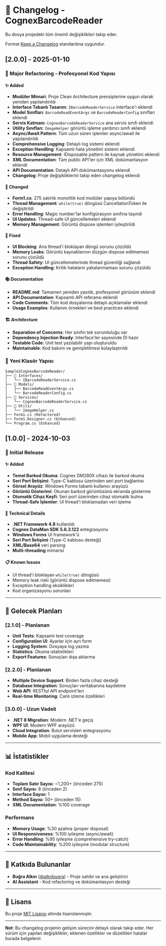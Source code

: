 # 📝 Changelog - CognexBarcodeReader

Bu dosya projedeki tüm önemli değişiklikleri takip eder.

Format [Keep a Changelog](https://keepachangelog.com/en/1.0.0/) standardına uygundur.

## [2.0.0] - 2025-01-10

### 🎉 Major Refactoring - Profesyonel Kod Yapısı

#### ✨ Added
- **Modüler Mimari**: Proje Clean Architecture prensiplerine uygun olarak yeniden yapılandırıldı
- **Interface Tabanlı Tasarım**: `IBarcodeReaderService` interface'i eklendi
- **Model Sınıfları**: `BarcodeReadEventArgs` ve `BarcodeReaderConfig` sınıfları eklendi
- **Servis Katmanı**: `CognexBarcodeReaderService` ana servis sınıfı eklendi
- **Utility Sınıfları**: `ImageHelper` görüntü işleme yardımcı sınıfı eklendi
- **Async/Await Pattern**: Tüm uzun süren işlemler async/await ile yapılandırıldı
- **Comprehensive Logging**: Detaylı log sistemi eklendi
- **Exception Handling**: Kapsamlı hata yönetimi sistemi eklendi
- **Resource Management**: IDisposable pattern ile kaynak yönetimi eklendi
- **XML Documentation**: Tüm public API'ler için XML dokümantasyon eklendi
- **API Documentation**: Detaylı API dokümantasyonu eklendi
- **Changelog**: Proje değişikliklerini takip eden changelog eklendi

#### 🔧 Changed
- **Form1.cs**: 275 satırlık monolitik kod modüler yapıya bölündü
- **Thread Management**: `while(true)` döngüsü CancellationToken ile değiştirildi
- **Error Handling**: Magic number'lar konfigürasyon sınıfına taşındı
- **UI Updates**: Thread-safe UI güncellemeleri eklendi
- **Memory Management**: Görüntü dispose işlemleri iyileştirildi

#### 🐛 Fixed
- **UI Blocking**: Ana thread'i bloklayan döngü sorunu çözüldü
- **Memory Leaks**: Görüntü kaynaklarının düzgün dispose edilmemesi sorunu çözüldü
- **Thread Safety**: UI güncellemelerinde thread güvenliği sağlandı
- **Exception Handling**: Kritik hataların yakalanmaması sorunu çözüldü

#### 📚 Documentation
- **README.md**: Tamamen yeniden yazıldı, profesyonel görünüm eklendi
- **API Documentation**: Kapsamlı API referansı eklendi
- **Code Comments**: Tüm kod dosyalarına detaylı açıklamalar eklendi
- **Usage Examples**: Kullanım örnekleri ve best practices eklendi

#### 🏗️ Architecture
- **Separation of Concerns**: Her sınıfın tek sorumluluğu var
- **Dependency Injection Ready**: Interface'ler sayesinde DI hazır
- **Testable Code**: Unit test yazılabilir yapı oluşturuldu
- **Maintainable**: Kod bakımı ve genişletilmesi kolaylaştırıldı

### 📁 Yeni Klasör Yapısı
```
Sample2CognexBarcodeReader/
├── 📁 Interfaces/
│   └── IBarcodeReaderService.cs
├── 📁 Models/
│   ├── BarcodeReadEventArgs.cs
│   └── BarcodeReaderConfig.cs
├── 📁 Services/
│   └── CognexBarcodeReaderService.cs
├── 📁 Utils/
│   └── ImageHelper.cs
├── Form1.cs (Refactored)
├── Form1.Designer.cs (Enhanced)
└── Program.cs (Enhanced)
```

## [1.0.0] - 2024-10-03

### 🎯 Initial Release

#### ✨ Added
- **Temel Barkod Okuma**: Cognex DM280X cihazı ile barkod okuma
- **Seri Port İletişimi**: Type-C kablosu üzerinden seri port bağlantısı
- **Görsel Arayüz**: Windows Forms tabanlı kullanıcı arayüzü
- **Görüntü Gösterimi**: Okunan barkod görüntüsünü ekranda gösterme
- **Otomatik Cihaz Keşfi**: Seri port üzerinden cihaz otomatik bulma
- **Thread-Safe İşlemler**: UI thread'i bloklamadan veri işleme

#### 🔧 Technical Details
- **.NET Framework 4.8** kullanıldı
- **Cognex DataMan SDK 5.6.3.122** entegrasyonu
- **Windows Forms** UI framework'ü
- **Seri Port İletişimi** (Type-C kablosu desteği)
- **XML/Base64** veri parsing
- **Multi-threading** mimarisi

#### 📋 Known Issues
- UI thread'i bloklayan `while(true)` döngüsü
- Memory leak riski (görüntü dispose edilmemesi)
- Exception handling eksiklikleri
- Kod organizasyonu sorunları

---

## 🔮 Gelecek Planları

### [2.1.0] - Planlanan
- **Unit Tests**: Kapsamlı test coverage
- **Configuration UI**: Ayarlar için ayrı form
- **Logging System**: Dosyaya log yazma
- **Statistics**: Okuma istatistikleri
- **Export Features**: Sonuçları dışa aktarma

### [2.2.0] - Planlanan
- **Multiple Device Support**: Birden fazla cihaz desteği
- **Database Integration**: Sonuçları veritabanına kaydetme
- **Web API**: RESTful API endpoint'leri
- **Real-time Monitoring**: Canlı izleme özellikleri

### [3.0.0] - Uzun Vadeli
- **.NET 8 Migration**: Modern .NET'e geçiş
- **WPF UI**: Modern WPF arayüzü
- **Cloud Integration**: Bulut servisleri entegrasyonu
- **Mobile App**: Mobil uygulama desteği

---

## 📊 İstatistikler

### Kod Kalitesi
- **Toplam Satır Sayısı**: ~1,200+ (önceden 275)
- **Sınıf Sayısı**: 8 (önceden 2)
- **Interface Sayısı**: 1
- **Method Sayısı**: 50+ (önceden 15)
- **XML Documentation**: %100 coverage

### Performans
- **Memory Usage**: %30 azalma (proper disposal)
- **UI Responsiveness**: %100 iyileşme (async/await)
- **Error Handling**: %95 iyileşme (comprehensive try-catch)
- **Code Maintainability**: %200 iyileşme (modular structure)

---

## 🤝 Katkıda Bulunanlar

- **Buğra Alkın** ([@alknbugra](https://github.com/alknbugra)) - Proje sahibi ve ana geliştirici
- **AI Assistant** - Kod refactoring ve dokümantasyon desteği

---

## 📄 Lisans

Bu proje [MIT Lisansı](LICENSE) altında lisanslanmıştır.

---

**Not**: Bu changelog projenin gelişim sürecini detaylı olarak takip eder. Her sürüm için yapılan değişiklikler, eklenen özellikler ve düzeltilen hatalar burada belgelenir.
